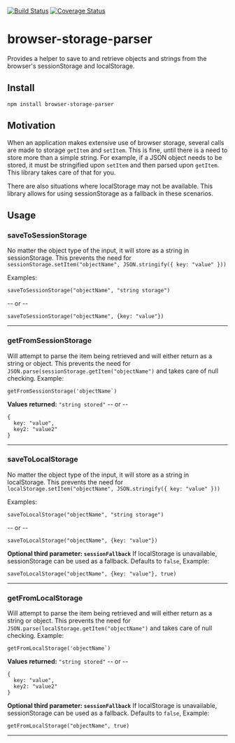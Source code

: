 [![Build Status](https://api.travis-ci.com/TDrake44/browser-storage-parser.svg?branch=v0.0.1)](https://travis-ci.com/TDrake44/browser-storage-parser) [![Coverage Status](https://coveralls.io/repos/github/TDrake44/browser-storage-parser/badge.svg?branch=v0.0.1)](https://coveralls.io/github/TDrake44/browser-storage-parser?branch=master)

# browser-storage-parser
Provides a helper to save to and retrieve objects and strings from the browser's sessionStorage and localStorage.

## Install
```
npm install browser-storage-parser
```

## Motivation
When an application makes extensive use of browser storage, several calls are made to storage `getItem` and `setItem`. This is fine, until there is a need to store more than a simple string. For example, if a JSON object needs to be stored, it must be stringified upon `setItem` and then parsed upon `getItem`. This library takes care of that for you.

There are also situations where localStorage may not be available. This library allows for using sessionStorage as a fallback in these scenarios.

## Usage

### saveToSessionStorage
No matter the object type of the input, it will store as a string in sessionStorage.
This prevents the need for `sessionStorage.setItem("objectName", JSON.stringify({ key: "value" }))`

Examples:
```
saveToSessionStorage("objectName", "string storage")
```
-- or --
```
saveToSessionStorage("objectName", {key: "value"})
```
---
### getFromSessionStorage
Will attempt to parse the item being retrieved and will either return as a string or object.
This prevents the need for  `JSON.parse(sessionStorage.getItem("objectName")` and takes care of null checking.
Example:
```
getFromSessionStorage('objectName`)
```
**Values returned:**
```"string stored"```
-- or --
```
{
  key: "value",
  key2: "value2"
}
```

---
### saveToLocalStorage
No matter the object type of the input, it will store as a string in localStorage.
This prevents the need for `localStorage.setItem("objectName", JSON.stringify({ key: "value" }))`

Examples:
```
saveToLocalStorage("objectName", "string storage")
```
-- or --
```
saveToLocalStorage("objectName", {key: "value"})
```
**Optional third parameter: `sessionFallback`**
 If localStorage is unavailable, sessionStorage can be used as a fallback.
Defaults to `false`, Example: 
```
saveToLocalStorage("objectName", {key: "value"}, true)
```

---
### getFromLocalStorage

Will attempt to parse the item being retrieved and will either return as a string or object.
This prevents the need for  `JSON.parse(localStorage.getItem("objectName")` and takes care of null checking.
Example:
```
getFromLocalStorage('objectName`)
```
**Values returned:**
`"string stored"`
-- or --
```
{
  key: "value",
  key2: "value2"
}
```
**Optional third parameter: `sessionFallback`**
 If localStorage is unavailable, sessionStorage can be used as a fallback.
Defaults to `false`, Example: 
```
getFromLocalStorage("objectName", true)
```

---
